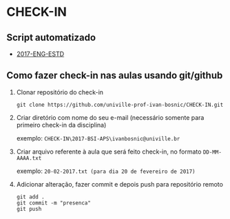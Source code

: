 # CHECK-IN

## Script automatizado

- [2017-ENG-ESTD](https://github.com/eduardoklosowski/check-in-commiter)


## Como fazer check-in nas aulas usando git/github

1. Clonar repositório do check-in

    ```
    git clone https://github.com/univille-prof-ivan-bosnic/CHECK-IN.git
    ```

2. Criar diretório com nome do seu e-mail (necessário somente para primeiro check-in da disciplina)

    exemplo: `CHECK-IN\2017-BSI-APS\ivanbosnic@univille.br`

3. Criar arquivo referente à aula que será feito check-in, no formato `DD-MM-AAAA.txt`

    exemplo: `20-02-2017.txt (para dia 20 de fevereiro de 2017)`

4. Adicionar alteração, fazer commit e depois push para repositório remoto

    ```
    git add .
    git commit -m "presenca"
    git push
    ```
